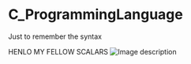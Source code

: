 # C_ProgrammingLanguage
Just to remember the syntax

HENLO MY FELLOW SCALARS
![Image description](https://upload.wikimedia.org/wikipedia/commons/thumb/7/75/YouTube_social_white_squircle_%282017%29.svg/800px-YouTube_social_white_squircle_%282017%29.svg.png)
